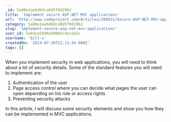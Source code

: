 ```yaml
---
_id: 5a88e1aebd6dca0d5f0d2962
title: 'Implement secure ASP.NET MVC applications'
url: 'http://www.codeproject.com/Articles/288631/Secure-ASP-NET-MVC-applications'
category: 5a88e1aebd6dca0d5f0d2962
slug: 'implement-secure-asp-net-mvc-applications'
user_id: 5a83ce59d6eb0005c4ecda2c
username: 'bill-s'
createdOn: '2014-07-26T11:11:34.000Z'
tags: []
---
```


When you implement security in web applications, you will need to think about a lot of security details. Some of the standard features you will need to implement are:
<ol>
	<li>Authentication of the user</li>
	<li>Page access control where you can decide what pages the user can open depending on his role or access rights</li>
	<li>Preventing security attacks</li>
</ol>
In this article, I will discuss some security elements and show you how they can be implemented in MVC applications.
